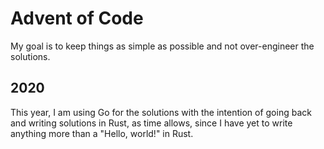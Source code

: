 # Advent of Code

My goal is to keep things as simple as possible and not over-engineer the
solutions.

## 2020
This year, I am using Go for the solutions with the intention of going back
and writing solutions in Rust, as time allows, since I have yet to write
anything more than a "Hello, world!" in Rust.